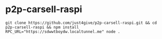 # p2p-carsell-raspi

```
git clone https://github.com/just4give/p2p-carsell-raspi.git && cd p2p-carsell-raspi && npm install
RPC_URL="https://sdwwtboydw.localtunnel.me" node .
```
